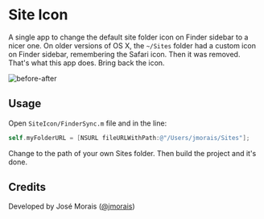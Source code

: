 # Site Icon

A single app to change the default site folder icon on Finder sidebar to a nicer one. On older versions of OS X, the `~/Sites` folder had a custom icon on Finder sidebar, remembering the Safari
icon. Then it was removed. That's what this app does. Bring back the icon.

![before-after](https://cloud.githubusercontent.com/assets/556684/13140213/116822c2-d607-11e5-95dc-ff951e10f4a9.gif)

## Usage

Open `SiteIcon/FinderSync.m` file and in the line:

```objective-c
self.myFolderURL = [NSURL fileURLWithPath:@"/Users/jmorais/Sites"];
```

Change to the path of your own Sites folder. Then build the project
and it's done.

## Credits

Developed by José Morais ([@jmorais](https://github.com/jmorais))